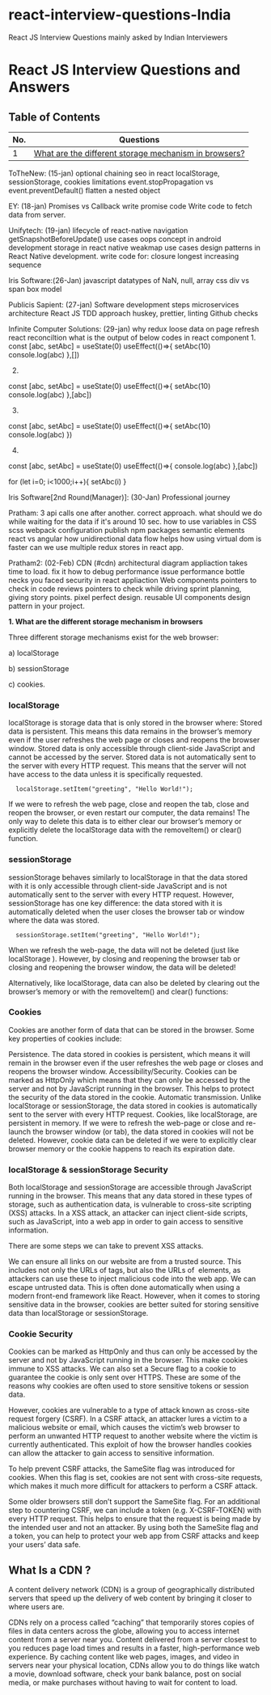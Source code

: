 # react-interview-questions-India
React JS Interview Questions mainly asked by Indian Interviewers

# React JS Interview Questions and Answers

## Table of Contents

| No. | Questions                                                                                                    |
| --- | ------------------------------------------------------------------------------------------------------------ |
| 1   | [What are the different storage mechanism in browsers?](#1)      |
ToTheNew: (15-jan)
optional chaining
seo in react
 localStorage, sessionStorage, cookies limitations
event.stopPropagation vs event.preventDefault()
flatten a nested object 

EY: (18-jan)
Promises vs Callback
write promise code
Write code to fetch data from server.

Unifytech: (19-jan)
lifecycle of react-native navigation
getSnapshotBeforeUpdate() use cases
oops concept in android development
storage in react native
weakmap use cases
design patterns in React Native development.
write code for:
closure
longest increasing sequence

Iris Software:(26-Jan)
javascript datatypes of NaN, null, array
css div vs span
box model


Publicis Sapient: (27-jan)
Software development steps
microservices architecture
React JS
TDD approach
huskey, prettier, linting
Github checks

Infinite Computer Solutions: (29-jan)
why redux loose data on page refresh
react reconciltion
what is the output of below codes in react component
1.
const [abc, setAbc] = useState(0)
useEffect(()=>{
setAbc(10)
console.log(abc)
},[])

2.
const [abc, setAbc] = useState(0)
useEffect(()=>{
setAbc(10)
console.log(abc)
},[abc])

3.
const [abc, setAbc] = useState(0)
useEffect(()=>{
setAbc(10)
console.log(abc)
})

4.
const [abc, setAbc] = useState(0)
useEffect(()=>{
console.log(abc)
},[abc])
 
for (let i=0; i<1000;i++){
setAbc(i)
}

Iris Software[2nd Round(Manager)]: (30-Jan) 
Professional journey

Pratham:
3 api calls one after another. correct approach.
what should we do while waiting for the data if it's around 10 sec.
how to use variables in CSS
scss
webpack configuration
publish npm packages
semantic elements
react vs angular
how unidirectional data flow helps
how using virtual dom is faster
can we use multiple redux stores in react app.

Pratham2: (02-Feb)
CDN (#cdn)
architectural diagram
appliaction takes time to load. fix it
how to debug performance issue
performance bottle necks you faced
security in react appliaction
Web components
pointers to check in code reviews
pointers to check while driving sprint planning, giving story points.
pixel perfect design.
reusable UI components
design pattern in your project.

<a name="1"></a>
**1. What are the different storage mechanism in browsers**

  Three different storage mechanisms exist for the web browser:
  
  a) localStorage
  
  b) sessionStorage
  
  c) cookies.

  ### localStorage
  
  localStorage is storage data that is only stored in the browser where:
    Stored data is persistent. This means this data remains in the browser’s memory even if the user refreshes the web page or closes and reopens the browser window.
    Stored data is only accessible through client-side JavaScript and cannot be accessed by the server.
    Stored data is not automatically sent to the server with every HTTP request. This means that the server will not have access to the data unless it is specifically requested.
  
      localStorage.setItem("greeting", "Hello World!");
  
  If we were to refresh the web page, close and reopen the tab, close and reopen the browser, or even restart our computer, the data remains! The only way to delete this data is to either clear our browser’s memory or explicitly delete the localStorage data with the removeItem() or clear() function.

### sessionStorage

  sessionStorage behaves similarly to localStorage in that the data stored with it is only accessible through client-side JavaScript and is not automatically sent to the server with every HTTP request. However, sessionStorage has one key difference: the data stored with it is automatically deleted when the user closes the browser tab or window where the data was stored.
  
      sessionStorage.setItem("greeting", "Hello World!");
  
  When we refresh the web-page, the data will not be deleted (just like localStorage ). However, by closing and reopening the browser tab or closing and reopening the browser window, the data will be deleted!
  
  Alternatively, like localStorage, data can also be deleted by clearing out the browser’s memory or with the removeItem() and clear() functions:

### Cookies

  Cookies are another form of data that can be stored in the browser. Some key properties of cookies include:
  
  Persistence. The data stored in cookies is persistent, which means it will remain in the browser even if the user refreshes the web page or closes and reopens the browser window.
  Accessibility/Security. Cookies can be marked as HttpOnly which means that they can only be accessed by the server and not by JavaScript running in the browser. This helps to protect the security of the data stored in the cookie.
  Automatic transmission. Unlike localStorage or sessionStorage, the data stored in cookies is automatically sent to the server with every HTTP request.
  Cookies, like localStorage, are persistent in memory. If we were to refresh the web-page or close and re-launch the browser window (or tab), the data stored in cookies will not be deleted. However, cookie data can be deleted if we were to explicitly clear browser memory or the cookie happens to reach its expiration date.

### localStorage & sessionStorage Security
  Both localStorage and sessionStorage are accessible through JavaScript running in the browser. This means that any data stored in these types of storage, such as authentication data, is vulnerable to cross-site scripting (XSS) attacks. In a XSS attack, an attacker can inject client-side scripts, such as JavaScript, into a web app in order to gain access to sensitive information.
  
  There are some steps we can take to prevent XSS attacks.
  
  We can ensure all links on our website are from a trusted source. This includes not only the URLs of <a/> tags, but also the URLs of <img/> elements, as attackers can use these to inject malicious code into the web app.
  We can escape untrusted data. This is often done automatically when using a modern front-end framework like React.
  However, when it comes to storing sensitive data in the browser, cookies are better suited for storing sensitive data than localStorage or sessionStorage.

### Cookie Security
  Cookies can be marked as HttpOnly and thus can only be accessed by the server and not by JavaScript running in the browser. This make cookies immune to XSS attacks. We can also set a Secure flag to a cookie to guarantee the cookie is only sent over HTTPS. These are some of the reasons why cookies are often used to store sensitive tokens or session data.
  
  However, cookies are vulnerable to a type of attack known as cross-site request forgery (CSRF). In a CSRF attack, an attacker lures a victim to a malicious website or email, which causes the victim’s web browser to perform an unwanted HTTP request to another website where the victim is currently authenticated. This exploit of how the browser handles cookies can allow the attacker to gain access to sensitive information.
  
  To help prevent CSRF attacks, the SameSite flag was introduced for cookies. When this flag is set, cookies are not sent with cross-site requests, which makes it much more difficult for attackers to perform a CSRF attack.
  
  Some older browsers still don’t support the SameSite flag. For an additional step to countering CSRF, we can include a token (e.g. X-CSRF-TOKEN) with every HTTP request. This helps to ensure that the request is being made by the intended user and not an attacker. By using both the SameSite flag and a token, you can help to protect your web app from CSRF attacks and keep your users’ data safe.

<a name="cdn"></a>
## What Is a CDN ?
A content delivery network (CDN) is a group of geographically distributed servers that speed up the delivery of web content by bringing it closer to where users are.

CDNs rely on a process called “caching” that temporarily stores copies of files in data centers across the globe, allowing you to access internet content from a server near you. Content delivered from a server closest to you reduces page load times and results in a faster, high-performance web experience. By caching content like web pages, images, and video in servers near your physical location, CDNs allow you to do things like watch a movie, download software, check your bank balance, post on social media, or make purchases without having to wait for content to load.




